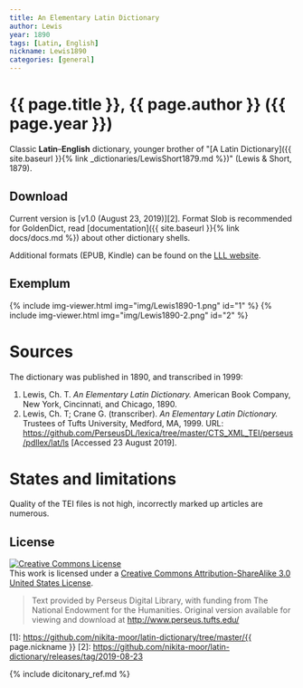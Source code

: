 ```yaml
---
title: An Elementary Latin Dictionary
author: Lewis
year: 1890
tags: [Latin, English]
nickname: Lewis1890
categories: [general]
---
```

# {{ page.title }}, {{ page.author }} ({{ page.year }})

Classic **Latin**–**English** dictionary, younger brother of "[A Latin Dictionary]({{ site.baseurl }}{% link _dictionaries/LewisShort1879.md %})" (Lewis & Short, 1879).


## Download

Current version is [v1.0 (August 23, 2019)][2]. Format Slob is recommended for GoldenDict, read [documentation]({{ site.baseurl }}{% link docs/docs.md %}) about other dictionary shells.

Additional formats (EPUB, Kindle) can be found on the [LLL website](http://www.litteraelatinae.eu/?p=381).


## Exemplum

<!--div class="spotlight-group" data-animation="" data-control="" data-autohide="false">
  <img src="img/Lewis1890-1.png" class="spotlight" height="200">
  <img src="img/Lewis1890-2.png" class="spotlight" height="200">
</div-->

{% include img-viewer.html img="img/Lewis1890-1.png" id="1" %}
{% include img-viewer.html img="img/Lewis1890-2.png" id="2" %}


# Sources

The dictionary was published in 1890, and transcribed in 1999:

1. Lewis, Ch. T. _An Elementary Latin Dictionary._ American Book Company, New York, Cincinnati, and Chicago, 1890.
1. Lewis, Ch. T; Crane G. (transcriber). _An Elementary Latin Dictionary._ Trustees of Tufts University, Medford, MA, 1999. URL: <https://github.com/PerseusDL/lexica/tree/master/CTS_XML_TEI/perseus/pdllex/lat/ls> \[Accessed 23 August 2019\].


# States and limitations

Quality of the TEI files is not high, incorrectly marked up articles are numerous.


## License

<a rel="license" href="https://creativecommons.org/licenses/by-sa/3.0/us/">
<img alt="Creative Commons License"
     style="border-width:0"
     src="https://i.creativecommons.org/l/by-sa/3.0/88x31.png" />
</a><br />This work is licensed under a <a rel="license" href="https://creativecommons.org/licenses/by-sa/3.0/us/">Creative Commons Attribution-ShareAlike 3.0 United States License</a>.

> Text provided by Perseus Digital Library, with funding from The National Endowment for the Humanities. Original version available for viewing and download at <http://www.perseus.tufts.edu/>


[1]: https://github.com/nikita-moor/latin-dictionary/tree/master/{{ page.nickname }}
[2]: https://github.com/nikita-moor/latin-dictionary/releases/tag/2019-08-23

{% include dicitonary_ref.md %}

